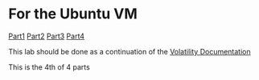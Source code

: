 # For the Ubuntu VM

[Part1](/courseFiles/Section_09-forensicsFundamentals/volatilityLab1.md)   [Part2](/courseFiles/Section_09-forensicsFundamentals/volatilityLab2.md)   [Part3](/courseFiles/Section_09-forensicsFundamentals/volatilityLab3.md)   [Part4](/courseFiles/Section_09-forensicsFundamentals/volatilityLab4.md)

This lab should be done as a continuation of the [Volatility Documentation](/courseFiles/tools/Volatility.md)

This is the 4th of 4 parts
